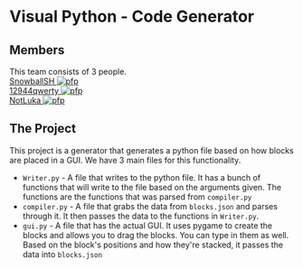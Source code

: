 # Visual Python - Code Generator

## Members
This team consists of 3 people.<br>
[SnowballSH ![pfp](https://avatars2.githubusercontent.com/u/66022611?s=17&v=4)](https://github.com/SnowballSH) <br>
[12944qwerty ![pfp](https://avatars1.githubusercontent.com/u/45984786?s=17&v=4)](https://github.com/12944qwerty) <br>
[NotLuka ![pfp](https://avatars0.githubusercontent.com/u/59296216?s=17&v=4)](https://github.com/NotLuka) <br>

## The Project
This project is a generator that generates a python file based on how blocks are placed in a GUI. We have 3 main files for this functionality.

- `Writer.py` - A file that writes to the python file. It has a bunch of functions that will write to the file based on the arguments given. The functions are the functions that was parsed from `compiler.py`
- `compiler.py` - A file that grabs the data from `blocks.json` and parses through it. It then passes the data to the functions in `Writer.py`.
- `gui.py` - A file that has the actual GUI. It uses pygame to create the blocks and allows you to drag the blocks. You can type in them as well. Based on the block's positions and how they're stacked, it passes the data into `blocks.json`
